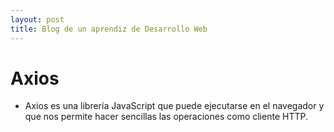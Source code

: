 ```yaml
---
layout: post
title: Blog de un aprendiz de Desarrollo Web
---
```


# Axios
* Axios es una librería  JavaScript que puede ejecutarse en el navegador y que nos permite hacer sencillas las operaciones como cliente HTTP.
